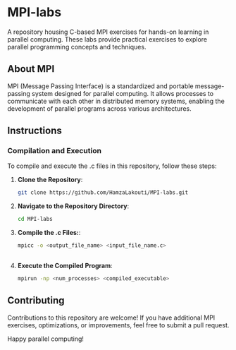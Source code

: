 # MPI-labs
A repository housing C-based MPI exercises for hands-on learning in parallel computing.
These labs provide practical exercises to explore parallel programming concepts and techniques.

## About MPI

MPI (Message Passing Interface) is a standardized and portable message-passing system designed for parallel computing. It allows processes to communicate with each other in distributed memory systems, enabling the development of parallel programs across various architectures.


## Instructions

### Compilation and Execution

To compile and execute the .c files in this repository, follow these steps:

1. **Clone the Repository**: 
   ```bash
   git clone https://github.com/HamzaLakouti/MPI-labs.git

2. **Navigate to the Repository Directory**:
   ```bash
   cd MPI-labs
   
3. **Compile the .c Files:**:
   ```bash
   mpicc -o <output_file_name> <input_file_name.c>
      
4. **Execute the Compiled Program**:
   ```bash
   mpirun -np <num_processes> <compiled_executable>

## Contributing
Contributions to this repository are welcome! If you have additional MPI exercises, optimizations, or improvements, feel free to submit a pull request.

Happy parallel computing!
